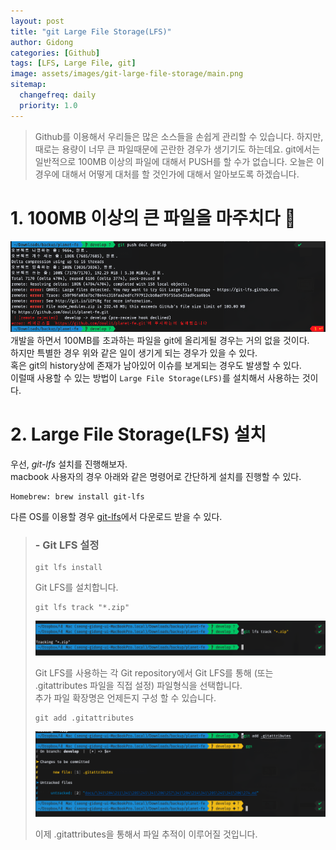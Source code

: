 ```yaml
---
layout: post
title: "git Large File Storage(LFS)"
author: Gidong
categories: [Github]
tags: [LFS, Large File, git]
image: assets/images/git-large-file-storage/main.png
sitemap:
  changefreq: daily
  priority: 1.0
---
```


> Github를 이용해서 우리들은 많은 소스들을 손쉽게 관리할 수 있습니다. 하지만, 때로는 용량이 너무 큰 파일때문에 곤란한 경우가 생기기도 하는데요. git에서는 일반적으로 100MB 이상의 파일에 대해서 PUSH를 할 수가 없습니다. 오늘은 이 경우에 대해서 어떻게 대처를 할 것인가에 대해서 알아보도록 하겠습니다.

# 1. 100MB 이상의 큰 파일을 마주치다 📌

![/assets/images/git-large-file-storage/1.png](/assets/images/git-large-file-storage/1.png)
개발을 하면서 100MB를 초과하는 파일을 git에 올리게될 경우는 거의 없을 것이다.  
하지만 특별한 경우 위와 같은 일이 생기게 되는 경우가 있을 수 있다.  
혹은 git의 history상에 존재가 남아있어 이슈를 보게되는 경우도 발생할 수 있다.  
이럴때 사용할 수 있는 방법이 `Large File Storage(LFS)`를 설치해서 사용하는 것이다.

# 2. Large File Storage(LFS) 설치

우선, _git-lfs_ 설치를 진행해보자.  
macbook 사용자의 경우 아래와 같은 명령어로 간단하게 설치를 진행할 수 있다.

```CMD
Homebrew: brew install git-lfs
```

다른 OS를 이용할 경우 [git-lfs](https://git-lfs.github.com/)에서 다운로드 받을 수 있다.

> ### - Git LFS 설정
>
> ```CMD
> git lfs install
> ```
>
> Git LFS를 설치합니다.
>
> ```CMD
> git lfs track "*.zip"
> ```
>
> ![/assets/images/git-large-file-storage/2.png](/assets/images/git-large-file-storage/2.png)
>
> Git LFS를 사용하는 각 Git repository에서 Git LFS를 통해 (또는 .gitattributes 파일을 직접 설정) 파일형식을 선택합니다.  
> 추가 파일 확장명은 언제든지 구성 할 수 있습니다.
>
> ```CMD
> git add .gitattributes
> ```
>
> ![/assets/images/git-large-file-storage/3.png](/assets/images/git-large-file-storage/3.png)
>
> 이제 .gitattributes을 통해서 파일 추적이 이루어질 것입니다.
